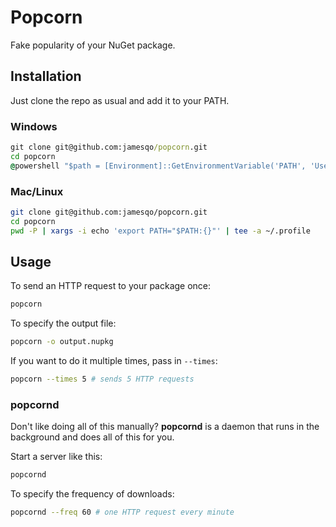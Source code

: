 # Popcorn

Fake popularity of your NuGet package.

## Installation

Just clone the repo as usual and add it to your PATH.

### Windows

```cmd
git clone git@github.com:jamesqo/popcorn.git
cd popcorn
@powershell "$path = [Environment]::GetEnvironmentVariable('PATH', 'User'); [Environment]::SetEnvironmentVariable('PATH', ""$path;$pwd"", 'User')"
```

### Mac/Linux

```bash
git clone git@github.com:jamesqo/popcorn.git
cd popcorn
pwd -P | xargs -i echo 'export PATH="$PATH:{}"' | tee -a ~/.profile
```

## Usage

To send an HTTP request to your package once:

```bash
popcorn
```

To specify the output file:

```bash
popcorn -o output.nupkg
```

If you want to do it multiple times, pass in `--times`:

```bash
popcorn --times 5 # sends 5 HTTP requests
```

### popcornd

Don't like doing all of this manually? **popcornd** is a daemon that runs in the background and does all of this for you.

Start a server like this:

```bash
popcornd
```

To specify the frequency of downloads:

```bash
popcornd --freq 60 # one HTTP request every minute
```
